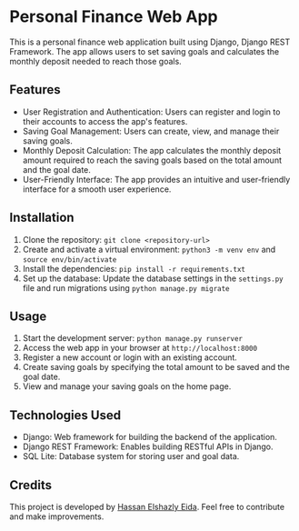 # Personal Finance Web App

This is a personal finance web application built using Django, Django REST Framework. The app allows users to set saving goals and calculates the monthly deposit needed to reach those goals.

## Features

- User Registration and Authentication: Users can register and login to their accounts to access the app's features.
- Saving Goal Management: Users can create, view, and manage their saving goals.
- Monthly Deposit Calculation: The app calculates the monthly deposit amount required to reach the saving goals based on the total amount and the goal date.
- User-Friendly Interface: The app provides an intuitive and user-friendly interface for a smooth user experience.

## Installation

1. Clone the repository: `git clone <repository-url>`
2. Create and activate a virtual environment: `python3 -m venv env` and `source env/bin/activate`
3. Install the dependencies: `pip install -r requirements.txt`
4. Set up the database: Update the database settings in the `settings.py` file and run migrations using `python manage.py migrate`

## Usage

1. Start the development server: `python manage.py runserver`
2. Access the web app in your browser at `http://localhost:8000`
3. Register a new account or login with an existing account.
4. Create saving goals by specifying the total amount to be saved and the goal date.
5. View and manage your saving goals on the home page.



## Technologies Used

- Django: Web framework for building the backend of the application.
- Django REST Framework: Enables building RESTful APIs in Django.
- SQL Lite: Database system for storing user and goal data.

## Credits

This project is developed by [Hassan Elshazly Eida](http://linkedin.com/in/hassanelshazlyeida). Feel free to contribute and make improvements.

